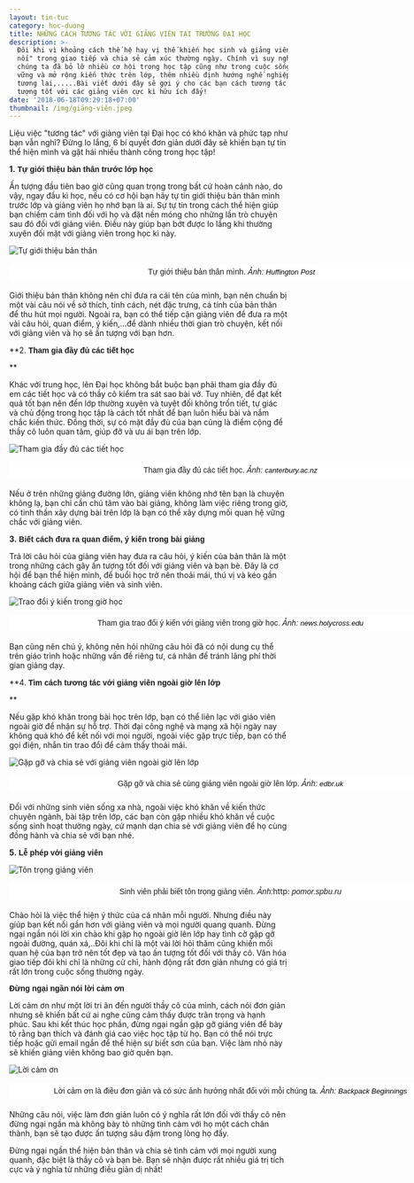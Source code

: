 ```yaml
---
layout: tin-tuc
category: hoc-duong
title: NHỮNG CÁCH TƯƠNG TÁC VỚI GIẢNG VIÊN TẠI TRƯỜNG ĐẠI HỌC
description: >-
  Đôi khi vì khoảng cách thế hệ hay vị thế khiến học sinh và giảng viên khó "kết
  nối" trong giao tiếp và chia sẻ cảm xúc thường ngày. Chính vì suy nghĩ đó mà
  chúng ta đã bỏ lỡ nhiều cơ hội trong học tập cũng như trong cuộc sống như: nắm
  vững và mở rộng kiến thức trên lớp, thêm nhiều định hướng nghề nghiệp trong
  tương lai,.....Bài viết dưới đây sẽ gợi ý cho các bạn cách tương tác và tạo ấn
  tượng tốt với các giảng viên cực kì hữu ích đấy!
date: '2018-06-18T09:29:18+07:00'
thumbnail: /img/giảng-viên.jpeg
---
```

Liệu việc "tương tác" với giảng viên tại Đại học có khó khăn và phức tạp như bạn vẫn nghĩ? Đừng lo lắng, 6 bí quyết đơn giản dưới đây sẽ khiến bạn tự tin thể hiện mình và gặt hái nhiều thành công trong học tập!

**1.** <span style="font-size:14px;"><span style="font-family:arial,helvetica,sans-serif;"><strong>Tự giới thiệu bản th&acirc;n trước lớp học</strong></span></span></p>

Ấn tượng đầu tiên bao giờ cũng quan trọng trong bất cứ hoàn cảnh nào, do vậy, ngay đầu kì học, nếu có cơ hội bạn hãy tự tin giới thiệu bản thân mình trước lớp và giảng viên họ nhớ bạn là ai. Sự tự tin trong cách thể hiện giúp bạn chiếm cảm tình đối với họ và đặt nền móng cho những lần trò chuyện sau đó đối với giảng viên. Điều này giúp bạn bớt được lo lắng khi thường xuyên đối mặt với giảng viên trong học kì này.

![Tự giới thiệu bản thân](/img/o-college-professors-facebook.jpg)

<p style="box-sizing: border-box; margin-top: 16px; margin-bottom: 20px; padding: 5px 20px; border: 1px dashed rgb(255, 255, 255); width: 800px; background: none 0px 0px repeat scroll rgb(255, 255, 255); text-align: center;"><span style="font-size:14px;"><span style="font-family:arial,helvetica,sans-serif;">&nbsp;Tự giới thiệu bản th&acirc;n m&igrave;nh. <em>Ảnh: </em></span></span><em><a class="o5rIVb irc_hol i3724 irc_lth" data-noload="" data-ved="2ahUKEwiFrOe-ndzbAhUBjZQKHZcNCx8QjB16BAgBEAQ" href="https://www.huffingtonpost.com/keith-m-parsons/message-to-my-freshman-st_b_7275016.html" jsaction="mousedown:irc.rl;keydown:irc.rlk" rel="noopener" style="text-decoration-line: none; color: rgb(125, 125, 125); cursor: pointer; font-family: arial, sans-serif; font-size: 13px; background-color: rgb(34, 34, 34);" tabindex="0" target="_blank"><span style="color:#000000;"><span class="irc_ho" dir="ltr" style="unicode-bidi: isolate; margin-right: -2px; padding-right: 2px;"><span style="background-color:#FFFFFF;">Huffington Post</span></span></span></a></em></p>

Giới thiệu bản thân không nên chỉ đưa ra cái tên của mình, bạn nên chuẩn bị một vài câu nói về sở thích, tính cách, nét đặc trưng, cá tính của bản thân để thu hút mọi người. Ngoài ra, bạn có thể tiếp cận giảng viên để đưa ra một vài câu hỏi, quan điểm, ý kiến,...để dành nhiều thời gian trò chuyện, kết nối với giảng viên và họ sẽ ấn tượng với bạn hơn.

**2. <span style="font-size:14px;"><span style="font-family:arial,helvetica,sans-serif;"><strong>Tham gia đầy đủ c&aacute;c tiết học</strong></span></span></p>
**

Khác với trung học, lên Đại học không bắt buộc bạn phải tham gia đầy đủ em các tiết học và có thầy cô kiểm tra sát sao bài vở. Tuy nhiên, để đạt kết quả tốt bạn nên đến lớp thường xuyên và tuyệt đối không trốn tiết, tự giác và chủ động trong học tập là cách tốt nhất để bạn luôn hiểu bài và nắm chắc kiến thức. Đồng thời, sự có mặt đầy đủ của bạn cũng là điểm cộng để thầy cô luôn quan tâm, giúp đỡ và ưu ái bạn trên lớp.

![Tham gia đầy đủ các tiết học](/img/uc-open-day-2016-lecture-theatre.jpg)

<p style="box-sizing: border-box; margin-top: 16px; margin-bottom: 20px; padding: 5px 20px; border: 1px dashed rgb(255, 255, 255); width: 800px; background: none 0px 0px repeat scroll rgb(255, 255, 255); text-align: center;"><span style="font-size:14px;"><span style="font-family:arial,helvetica,sans-serif;">Tham gia đầy đủ c&aacute;c tiết học. <em>Ảnh:<span style="color:#000000;"><span style="background-color:#FFFFFF;"> </span></span><a class="o5rIVb irc_hol i3724 irc_lth" data-noload="" data-ved="2ahUKEwis9c6Yn9zbAhVFnJQKHbRBAHQQjB16BAgBEAQ" href="http://www.canterbury.ac.nz/arts/qualifications-and-courses/lifelong-learning/" jsaction="mousedown:irc.rl;keydown:irc.rlk" rel="noopener" style="text-decoration-line: none; color: rgb(125, 125, 125); cursor: pointer; font-family: arial, sans-serif; font-size: 13px; background-color: rgb(34, 34, 34);" tabindex="0" target="_blank"><span style="color:#000000;"><span class="irc_ho" dir="ltr" style="unicode-bidi: isolate; margin-right: -2px; padding-right: 2px;"><span style="background-color:#FFFFFF;">canterbury.ac.nz</span></span></span></a></em></span></span></p>

Nếu ở trên những giảng đường lớn, giảng viên không nhớ tên bạn  là chuyện không lạ, bạn chỉ cần chú tâm vào bài giảng, không làm việc riêng trong giờ, có tinh thần xây dựng bài trên lớp là bạn có thể xây dựng mối quan hệ  vững chắc với giảng viên.

**3.** <strong><span style="font-size:14px;"><span style="font-family:arial,helvetica,sans-serif;">Biết c&aacute;ch đưa ra quan điểm, &yacute; kiến trong b&agrave;i giảng</span></span></strong></p>

Trả lời câu hỏi của giảng viên hay đưa ra câu hỏi, ý kiến của bản thân là một trong những cách gây ấn tượng tốt đối với giảng viên và bạn bè. Đây là cơ hội để bạn thể hiện mình, để buổi học trở nên thoải mái, thú vị và kéo gần khoảng cách giữa giảng viên và sinh viên.

![Trao đổi ý kiến trong giờ học](/img/teachforamerica.jpg)

<p style="box-sizing: border-box; margin-top: 16px; margin-bottom: 20px; padding: 5px 20px; border: 1px dashed rgb(255, 255, 255); width: 800px; background: none 0px 0px repeat scroll rgb(255, 255, 255); text-align: center;"><span style="font-size:14px;"><span style="font-family:arial,helvetica,sans-serif;">Tham gia trao đổi &yacute; kiến với giảng vi&ecirc;n trong giờ học. <em>Ảnh:<span style="color:#000000;"><span style="background-color:#FFFFFF;"> </span></span><a class="o5rIVb irc_hol i3724 irc_lth" data-noload="" data-ved="2ahUKEwiqpdXvn9zbAhVDkZQKHbOHDH8QjB16BAgBEAQ" href="https://news.holycross.edu/blog/2012/09/17/fourteen-holy-cross-graduates-join-teach-for-america/" jsaction="mousedown:irc.rl;keydown:irc.rlk" rel="noopener" style="text-decoration-line: none; color: rgb(125, 125, 125); cursor: pointer; font-family: arial, sans-serif; font-size: 13px; background-color: rgb(34, 34, 34);" tabindex="0" target="_blank"><span style="color:#000000;"><span class="irc_ho" dir="ltr" style="unicode-bidi: isolate; margin-right: -2px; padding-right: 2px;"><span style="background-color:#FFFFFF;">news.holycross.edu</span></span></span></a></em></span></span></p>

Bạn cũng nên chú ý, không nên hỏi những câu hỏi đã có nội dung cụ thể trên giáo trình hoặc những vấn đề riêng tư, cá nhân để tránh lãng phí thời gian giảng dạy.

**4. <strong><span style="font-size:14px;"><span style="font-family:arial,helvetica,sans-serif;">T&igrave;m c&aacute;ch tương t&aacute;c với giảng vi&ecirc;n ngo&agrave;i giờ l&ecirc;n lớp</span></span></strong></p>
**

Nếu gặp khó khăn trong bài học trên lớp, bạn có thể liên lạc với giáo viên ngoài giờ để nhận sự hỗ trợ. Thời đại công nghệ và mạng xã hội ngày nay không quá khó để kết nối với mọi người, ngoài việc gặp trực tiếp, bạn có thể gọi điện, nhắn tin trao đổi để cảm thấy thoải mái. 

![Gặp gỡ và chia sẻ với giảng viên ngoài giờ lên lớp](/img/supervision_resize.jpg)

<p style="box-sizing: border-box; margin-top: 16px; margin-bottom: 20px; padding: 5px 20px; border: 1px dashed rgb(255, 255, 255); width: 800px; background: none 0px 0px repeat scroll rgb(255, 255, 255); text-align: center;"><span style="font-size:14px;"><span style="font-family:arial,helvetica,sans-serif;">Gặp gỡ v&agrave; chia sẻ c&ugrave;ng giảng vi&ecirc;n ngo&agrave;i giờ l&ecirc;n lớp. <em>Ảnh:<span style="color:#000000;"><span style="background-color:#FFFFFF;"> </span></span><a class="o5rIVb irc_hol i3724 irc_lth" data-noload="" data-ved="2ahUKEwj695iuodzbAhWiCqYKHdLdB_4QjB16BAgBEAQ" href="https://www.edbr.uk/itinerary/cambridge/" jsaction="mousedown:irc.rl;keydown:irc.rlk" rel="noopener" style="text-decoration-line: none; color: rgb(125, 125, 125); cursor: pointer; font-family: arial, sans-serif; font-size: 13px; background-color: rgb(34, 34, 34);" tabindex="0" target="_blank"><span style="color:#000000;"><span class="irc_ho" dir="ltr" style="unicode-bidi: isolate; margin-right: -2px; padding-right: 2px;"><span style="background-color:#FFFFFF;">edbr.uk</span></span></span></a></em></span></span></p>

Đối với những sinh viên sống xa nhà, ngoài việc khó khăn về kiến thức chuyên ngành, bài tập trên lớp, các bạn còn gặp nhiều khó khăn về cuộc sống sinh hoạt thường ngày, cứ mạnh dạn chia sẻ với giảng viên để họ cùng đồng hành và chia sẻ với  bạn nhé.

**5.** <span style="font-family:arial,helvetica,sans-serif;"><span style="font-size: 14px;"><b>Lễ ph&eacute;p với giảng vi&ecirc;n</b></span></span></p>

![Tôn trọng giảng viên](/img/57.jpg)

<p style="box-sizing: border-box; margin-top: 16px; margin-bottom: 20px; padding: 5px 20px; border: 1px dashed rgb(255, 255, 255); width: 800px; background: none 0px 0px repeat scroll rgb(255, 255, 255); text-align: center;"><span style="font-size:14px;"><span style="font-family:arial,helvetica,sans-serif;">Sinh vi&ecirc;n phải biết t&ocirc;n trọng giảng vi&ecirc;n. <em>Ảnh:</em></span></span>http:<em><span style="font-size:14px;"><span style="font-family:arial,helvetica,sans-serif;"> pomor.spbu.ru</span></span></em></p>

Chào hỏi là việc thể hiện ý thức của cá nhân mỗi người. Nhưng điều này giúp bạn kết nối gần hơn với giảng viên và mọi người quang quanh. Đừng ngại ngần nói lời xin chào khi gặp họ ngoài giờ lên lớp hay tình cờ gặp gỡ ngoài đường, quán xá,..Đôi khi chỉ là một vài lời hỏi thăm cũng khiến mối quan hệ của bạn trở nên tốt đẹp và tạo ấn tượng tốt đối với thầy cô. Văn hóa giao tiếp đôi khi chỉ là những cử chỉ, hành động rất đơn giản nhưng có giá trị rất lớn trong cuộc sống thường ngày.

<p><strong><span style="font-size:14px;"><span style="font-family:arial,helvetica,sans-serif;">Đừng ngại ngần n&oacute;i lời cảm ơn</span></span></strong></p>

Lời cảm ơn như một lời tri ân đến người thầy cô của mình, cách nói đơn giản nhưng sẽ khiến bất cứ ai nghe cũng cảm thấy được trân trọng và hạnh phúc. Sau khi kết thúc học phần, đừng ngại ngần gặp gỡ giảng viên để bày tỏ rằng bạn thích và đánh giá cao việc học tập từ họ. Bạn có thể nói trực tiếp hoặc gửi email ngắn để thể hiện sự biết sơn của bạn. Việc làm nhỏ này sẽ khiến giảng viên không bao giờ quên bạn.

![Lời cảm ơn](/img/thanks-teachers.jpg)

<p style="box-sizing: border-box; margin-top: 16px; margin-bottom: 20px; padding: 5px 20px; border: 1px dashed rgb(255, 255, 255); width: 800px; background: none 0px 0px repeat scroll rgb(255, 255, 255); text-align: center;"><span style="font-size:14px;"><span style="font-family:arial,helvetica,sans-serif;">Lời cảm ơn l&agrave; điều đơn giản v&agrave; c&oacute; sức ảnh hưởng nhất đối với mỗi ch&uacute;ng ta. <em>Ảnh:&nbsp;<a class="o5rIVb irc_hol i3724 irc_lth" data-noload="" data-ved="2ahUKEwiP6bC-r9zbAhXGEqYKHe_RA7IQjB16BAgBEAQ" href="https://backpackbeginnings.org/blog_teacher_appreciation2017/" jsaction="mousedown:irc.rl;keydown:irc.rlk" rel="noopener" style="text-decoration-line: none; color: rgb(125, 125, 125); cursor: pointer; font-family: arial, sans-serif; font-size: 13px; background-color: rgb(34, 34, 34);" tabindex="0" target="_blank"><span style="color:#000000;"><span class="irc_ho" dir="ltr" style="unicode-bidi: isolate; margin-right: -2px; padding-right: 2px;"><span style="background-color:#FFFFFF;">Backpack Beginnings</span></span></span></a></em></span></span></p>

Những câu nói, việc làm đơn giản luôn có ý nghĩa rất lớn đối với thầy cô nên đừng ngại ngần mà không bày tỏ những tình cảm với họ một cách chân thành, bạn sẽ tạo được ấn tượng sâu đậm trong lòng họ đấy.

Đừng ngại ngần thể hiện bản thân và chia sẻ tình cảm với mọi người xung quanh, đặc biệt là thầy cô và bạn bè. Bạn sẽ nhận được rất nhiều giá trị tích cực và ý nghĩa từ những điều giản dị nhất!
